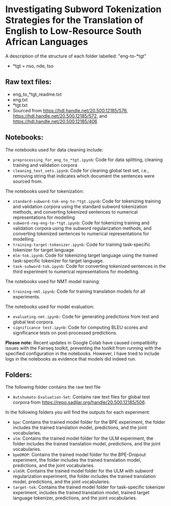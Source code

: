 # Investigating Subword Tokenization Strategies for the Translation of English to Low-Resource South African Languages

A description of the structure of each folder labelled: "eng-to-*tgt"
- *tgt = nso, nde, tso

## Raw text files:
- eng_to_*tgt_readme.txt
- eng.txt
- *tgt.txt
- Sourced from https://hdl.handle.net/20.500.12185/576, https://hdl.handle.net/20.500.12185/572, and https://hdl.handle.net/20.500.12185/406

## Notebooks:
The notebooks used for data cleaning include:
- `preprocessing_for_eng_to_*tgt.ipynb`: Code for data splitting, cleaning training and validation corpora
- `cleaning_test_sets.ipynb`: Code for cleaning global test set, i.e., removing  string that indicates which document the sentences were sourced from.

The notebooks used for tokenization:
- `standard-subword-tok-eng-to-*tgt.ipynb`: Code for tokenizing training and validation corpora using the standard subword tokenization methods, and converting tokenized sentences to numerical representations for modelling
- `subword-reg-eng-to-*tgt.ipynb`: Code for tokenizing training and validation corpora using the subword regularization methods, and converting tokenized sentences to numerical representations for modelling.
- `training-target-tokenizer.ipynb`: Code for training task-specific tokenizer for target language
- `mlm-tok.ipynb`: Code for tokenizing target language using the trained task-specific tokenizer for target language.
- `task-subword-tok.ipynb`: Code for converting tokenized sentences in the third experiment to numerical representations for modelling.

The notebooks used for NMT model training:
- `training-nmt.ipynb`: Code for training translation models for all experiments. 

The notebooks used for model evaluation:
- `evaluating-nmt.ipynb:` Code for generating predictions from test and global test corpora.
- `significance test.ipynb`: Code for computing BLEU scores and significance tests on post-processed predictions.

**Please note:** Recent updates in Google Colab have caused compatibility issues with the Fairseq toolkit, preventing the toolkit from running with the specified configuration in the notebooks. However, I have tried to include logs in the notebooks as evidence that models did indeed run.

## Folders:
The following folder contains the raw text file
- `Autshumato-Evaluation-Set`: Contains raw text files for global test corpora from https://repo.sadilar.org/handle/20.500.12185/506.

In the following folders you will find the outputs for each experiment:
- `bpe`: Contains the trained model folder for the BPE experiment, the folder includes the trained translation model, predictions, and the joint vocabularies.
- `ulm`: Contains the trained model folder for the ULM experiment, the folder includes the trained translation model, predictions, and the joint vocabularies.
- `bpeDROP`: Contains the trained model folder for the BPE-Dropout experiment, the folder includes the trained translation model, predictions, and the joint vocabularies.
- `ulmSR`: Contains the trained model folder for the ULM with subword regularization experiment, the folder includes the trained translation model, predictions, and the joint vocabularies.
- `target-tok`: Contains the trained model folder for task-specific tokenizer experiment, includes the trained translation model, trained target language tokenizer, predictions, and the joint vocabularies.
